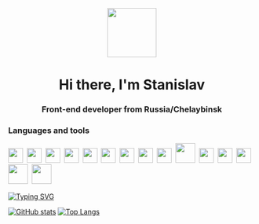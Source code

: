 <div id="header" align="center">
  <img src="https://media.giphy.com/media/M9gbBd9nbDrOTu1Mqx/giphy.gif" width="100"/>
  <h1>Hi there, I'm Stanislav</h1>
  <h3>Front-end developer from Russia/Chelaybinsk</h3>
</div>

### Languages and tools
<img src="https://cdn.jsdelivr.net/gh/devicons/devicon/icons/html5/html5-plain-wordmark.svg" width="30" />&nbsp;
<img src="https://cdn.jsdelivr.net/gh/devicons/devicon/icons/css3/css3-plain-wordmark.svg" width="30" />&nbsp;
<img src="https://cdn.jsdelivr.net/gh/devicons/devicon/icons/javascript/javascript-original.svg" width="30" />&nbsp;
<img src="https://cdn.jsdelivr.net/gh/devicons/devicon/icons/typescript/typescript-original.svg" width="30" />&nbsp;
<img src="https://cdn.jsdelivr.net/gh/devicons/devicon/icons/webpack/webpack-plain.svg" width="30" />&nbsp;
<img src="https://cdn.jsdelivr.net/gh/devicons/devicon/icons/storybook/storybook-original.svg" width="30" />&nbsp;
<img src="https://cdn.jsdelivr.net/gh/devicons/devicon/icons/sass/sass-original.svg" width="30" />&nbsp;
<img src="https://cdn.jsdelivr.net/gh/devicons/devicon/icons/react/react-original.svg" width="30" />&nbsp;
<img src="https://cdn.jsdelivr.net/gh/devicons/devicon/icons/redux/redux-original.svg" width="30" />&nbsp;
<img src="https://cdn.jsdelivr.net/gh/devicons/devicon/icons/nodejs/nodejs-original-wordmark.svg" width="40" />&nbsp;
<img src="https://cdn.jsdelivr.net/gh/devicons/devicon/icons/jest/jest-plain.svg" width="30" />&nbsp;
<img src="https://cdn.jsdelivr.net/gh/devicons/devicon/icons/git/git-original.svg" width="30" />&nbsp;
<img src="https://cdn.jsdelivr.net/gh/devicons/devicon/icons/figma/figma-original.svg" width="30" />&nbsp;
<img src="https://cdn.jsdelivr.net/gh/devicons/devicon/icons/eslint/eslint-original-wordmark.svg" width="40" />&nbsp;
<img src="https://cdn.jsdelivr.net/gh/devicons/devicon/icons/babel/babel-original.svg" width="40" />&nbsp;


[![Typing SVG](https://readme-typing-svg.herokuapp.com?color=%2336BCF7&lines=Frontend+developer)](https://git.io/typing-svg)

[![GitHub stats](https://github-readme-stats.vercel.app/api?username=StanislavZab)](https://github.com/username/github-readme-stats)   [![Top Langs](https://github-readme-stats.vercel.app/api/top-langs/?username=StanislavZab&layout=compact)](https://github.com/anuraghazra/github-readme-stats)


